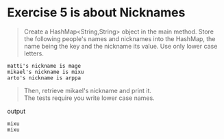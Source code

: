 # Exercise 5 is about Nicknames
> Create a HashMap<String,String> object in the main method.  Store the following people's names and nicknames into the HashMap, the name being the key and the nickname its value. Use only lower case letters.

    matti's nickname is mage
    mikael's nickname is mixu
    arto's nickname is arppa

> Then, retrieve mikael's nickname and print it.      
> The tests require you write lower case names.   

 output
```
mixu
mixu
```

